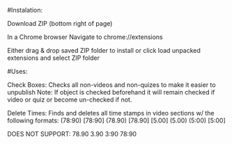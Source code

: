 #Instalation:

Download ZIP (bottom right of page)

In a Chrome browser Navigate to chrome://extensions

Either drag & drop saved ZIP folder to install or click load unpacked extensions and select ZIP folder


#Uses:

Check Boxes: 
Checks all non-videos and non-quizes to make it easier to unpublish
Note: If object is checked beforehand it will remain checked if video or quiz or become un-checked if not.

Delete Times:
Finds and deletes all time stamps in video sections w/ the following formats:
(78:90)
[78:90]
(78.90)
[78.90]
[5.00]
(5.00)
(5:00)
[5:00]

DOES NOT SUPPORT:
78.90
3.90
3:90
78:90
